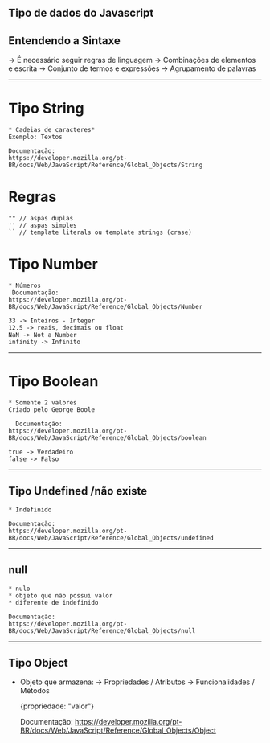 ## Tipo de dados do Javascript

## Entendendo a Sintaxe
-> É necessário seguir regras de linguagem
-> Combinações de elementos e escrita
-> Conjunto de termos e expressões
-> Agrupamento de palavras

---

# Tipo String

    * Cadeias de caracteres*
    Exemplo: Textos

    Documentação: 
    https://developer.mozilla.org/pt-BR/docs/Web/JavaScript/Reference/Global_Objects/String

# Regras

    "" // aspas duplas
    '' // aspas simples
    `` // template literals ou template strings (crase)

# Tipo Number

    * Números
     Documentação: 
    https://developer.mozilla.org/pt-BR/docs/Web/JavaScript/Reference/Global_Objects/Number

    33 -> Inteiros - Integer
    12.5 -> reais, decimais ou float
    NaN -> Not a Number
    infinity -> Infinito

---

# Tipo Boolean

    * Somente 2 valores
    Criado pelo George Boole

      Documentação: 
    https://developer.mozilla.org/pt-BR/docs/Web/JavaScript/Reference/Global_Objects/boolean

    true -> Verdadeiro
    false -> Falso

---

## Tipo Undefined /não existe
    
    * Indefinido

    Documentação: 
    https://developer.mozilla.org/pt-BR/docs/Web/JavaScript/Reference/Global_Objects/undefined
    
---

## null

    * nulo
    * objeto que não possui valor
    * diferente de indefinido

    Documentação: 
    https://developer.mozilla.org/pt-BR/docs/Web/JavaScript/Reference/Global_Objects/null

---

## Tipo Object

- Objeto que armazena:
    -> Propriedades / Atributos
    -> Funcionalidades / Métodos

    {propriedade: "valor"}

    Documentação: 
    https://developer.mozilla.org/pt-BR/docs/Web/JavaScript/Reference/Global_Objects/Object


        


